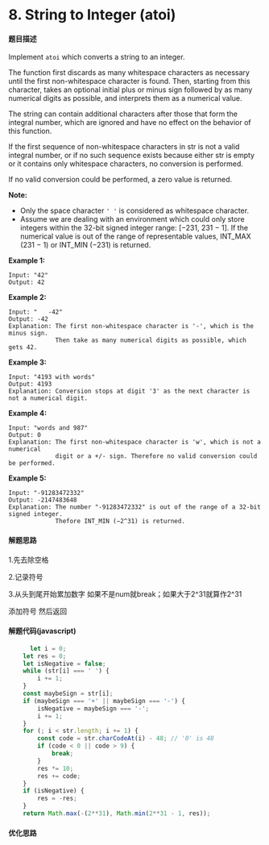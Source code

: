 # 8. String to Integer (atoi)

#### 题目描述

Implement `atoi` which converts a string to an integer.

The function first discards as many whitespace characters as necessary until the first non-whitespace character is found. Then, starting from this character, takes an optional initial plus or minus sign followed by as many numerical digits as possible, and interprets them as a numerical value.

The string can contain additional characters after those that form the integral number, which are ignored and have no effect on the behavior of this function.

If the first sequence of non-whitespace characters in str is not a valid integral number, or if no such sequence exists because either str is empty or it contains only whitespace characters, no conversion is performed.

If no valid conversion could be performed, a zero value is returned.

**Note:**

- Only the space character `' '` is considered as whitespace character.
- Assume we are dealing with an environment which could only store integers within the 32-bit signed integer range: [−231,  231 − 1]. If the numerical value is out of the range of representable values, INT_MAX (231 − 1) or INT_MIN (−231) is returned.

**Example 1:**

```
Input: "42"
Output: 42
```

**Example 2:**

```
Input: "   -42"
Output: -42
Explanation: The first non-whitespace character is '-', which is the minus sign.
             Then take as many numerical digits as possible, which gets 42.
```

**Example 3:**

```
Input: "4193 with words"
Output: 4193
Explanation: Conversion stops at digit '3' as the next character is not a numerical digit.
```

**Example 4:**

```
Input: "words and 987"
Output: 0
Explanation: The first non-whitespace character is 'w', which is not a numerical 
             digit or a +/- sign. Therefore no valid conversion could be performed.
```

**Example 5:**

```
Input: "-91283472332"
Output: -2147483648
Explanation: The number "-91283472332" is out of the range of a 32-bit signed integer.
             Thefore INT_MIN (−2^31) is returned.
```

#### 解题思路

1.先去除空格

2.记录符号

3.从头到尾开始累加数字 如果不是num就break；如果大于2^31就算作2^31

添加符号 然后返回

#### 解题代码(javascript)

```javascript
      let i = 0;
    let res = 0;
    let isNegative = false;
    while (str[i] === ' ') {
        i += 1;
    }
    const maybeSign = str[i];
    if (maybeSign === '+' || maybeSign === '-') {
        isNegative = maybeSign === '-';
        i += 1;
    }
    for (; i < str.length; i += 1) {
        const code = str.charCodeAt(i) - 48; // '0' is 48
        if (code < 0 || code > 9) {
            break;
        }
        res *= 10;
        res += code;
    }
    if (isNegative) {
        res = -res;
    }  
    return Math.max(-(2**31), Math.min(2**31 - 1, res));
```



#### 优化思路

